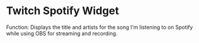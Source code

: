 # Twitch Spotify Widget

Function: Displays the title and artists for the song I'm listening to on Spotify while using OBS for streaming and recording.

[](RepoDisplay.mp4)